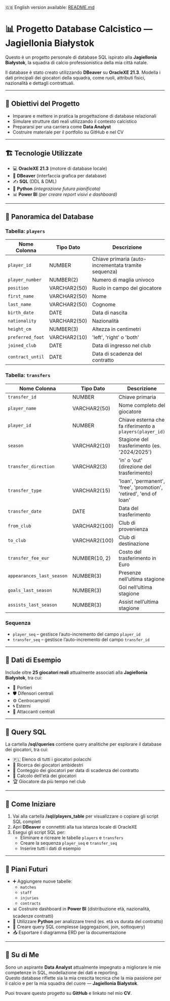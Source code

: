 🇬🇧 English version available: [README.md](README.md)

# 📊 Progetto Database Calcistico — Jagiellonia Białystok

Questo è un progetto personale di database SQL ispirato alla **Jagiellonia Białystok**, la squadra di calcio professionistica della mia città natale.

Il database è stato creato utilizzando **DBeaver** su **OracleXE 21.3**. Modella i dati principali dei giocatori della squadra, come ruoli, attributi fisici, nazionalità e dettagli contrattuali.

---

## 📌 Obiettivi del Progetto

- Imparare e mettere in pratica la progettazione di database relazionali  
- Simulare strutture dati reali utilizzando il contesto calcistico  
- Prepararsi per una carriera come **Data Analyst**  
- Costruire materiale per il portfolio su GitHub e nel CV  

---

## 🏗️ Tecnologie Utilizzate

- 💻 **OracleXE 21.3** (motore di database locale)  
- 🐘 **DBeaver** (interfaccia grafica per database)  
- ✍️ **SQL** (DDL & DML)  
- 🐍 **Python** *(integrazione futura pianificata)*  
- 📊 **Power BI** *(per creare report visivi e dashboard)*  

---

## 📂 Panoramica del Database

### Tabella: `players`

| Nome Colonna      | Tipo Dato    | Descrizione                               			 |
|------------------|--------------|------------------------------------------------------|
| `player_id`      | NUMBER       | Chiave primaria (auto-incrementata tramite sequenza) |
| `player_number`  | NUMBER(2)    | Numero di maglia univoco                             |
| `position`       | VARCHAR2(50) | Ruolo in campo del giocatore              			 |
| `first_name`     | VARCHAR2(50) | Nome                                      		     |
| `last_name`      | VARCHAR2(50) | Cognome                                 		     |
| `birth_date`     | DATE         | Data di nascita                           			 |
| `nationality`    | VARCHAR2(50) | Nazionalità                               			 |
| `height_cm`      | NUMBER(3)    | Altezza in centimetri                     			 |
| `preferred_foot` | VARCHAR2(10) | 'left', 'right' o 'both'                  			 |
| `joined_club`    | DATE         | Data di ingresso nel club                 			 |
| `contract_until` | DATE         | Data di scadenza del contratto            			 |

### Tabella: `transfers`

| Nome Colonna              | Tipo Dato     | Descrizione                                                        |
| ------------------------- | ------------- | ------------------------------------------------------------------ |
| `transfer_id`             | NUMBER        | Chiave primaria                                                    |
| `player_name`             | VARCHAR2(50)  | Nome completo del giocatore                                        |
| `player_id`               | NUMBER        | Chiave esterna che fa riferimento a `players(player_id)`           |
| `season`                  | VARCHAR2(10)  | Stagione del trasferimento (es. '2024/2025')                       |
| `transfer_direction`      | VARCHAR2(3)   | 'in' o 'out' (direzione del trasferimento)                         |
| `transfer_type`           | VARCHAR2(15)  | 'loan', 'permanent', 'free', 'promotion', 'retired', 'end of loan' |
| `transfer_date`           | DATE          | Data del trasferimento                                             |
| `from_club`               | VARCHAR2(100) | Club di provenienza                                                |
| `to_club`                 | VARCHAR2(100) | Club di destinazione                                               |
| `transfer_fee_eur`        | NUMBER(10, 2) | Costo del trasferimento in Euro                                    |
| `appearances_last_season` | NUMBER(3)     | Presenze nell’ultima stagione                                      |
| `goals_last_season`       | NUMBER(3)     | Gol nell’ultima stagione                                           |
| `assists_last_season`     | NUMBER(3)     | Assist nell’ultima stagione                                        |

### Sequenza

- `player_seq` – gestisce l’auto-incremento del campo `player_id`
- `transfer_seq` – gestisce l’auto-incremento del campo `transfer_id`

---

## 🧪 Dati di Esempio

Include oltre **25 giocatori reali** attualmente associati alla **Jagiellonia Białystok**, tra cui:

- 🧤 Portieri  
- 🛡️ Difensori centrali  
- ⚙️ Centrocampisti  
- 🌀 Esterni  
- 🎯 Attaccanti centrali  

---

## 📄 Query SQL

La cartella **/sql/queries** contiene query analitiche per esplorare il database dei giocatori, tra cui:

- 🇵🇱 Elenco di tutti i giocatori polacchi  
- 👟 Ricerca dei giocatori ambidestri  
- 📆 Conteggio dei giocatori per data di scadenza del contratto  
- 🎂 Calcolo dell'età dei giocatori  
- 🏆 Giocatore da più tempo nel club  

---

## 🚀 Come Iniziare

1. Vai alla cartella **/sql/players_table** per visualizzare o copiare gli script SQL completi  
2. Apri **DBeaver** e connettiti alla tua istanza locale di OracleXE  
3. Esegui gli script SQL per:  
   - Eliminare e ricreare le tabelle `players` e `transfers`
   - Creare la sequenza `player_seq` e `transfer_seq`  
   - Inserire tutti i dati di esempio  

---

## 🔮 Piani Futuri

- ➕ Aggiungere nuove tabelle:  
  - `matches`  
  - `staff`  
  - `injuries`  
  - `contracts`  
- 📊 Costruire dashboard in **Power BI** (distribuzione età, nazionalità, scadenze contratti)  
- 🐍 Utilizzare **Python** per analizzare trend (es. età vs durata del contratto)  
- 🧠 Creare query SQL complesse (aggregazioni, join, sottoquery)  
- 📤 Esportare il diagramma ERD per la documentazione  

---

## 🙋 Su di Me

Sono un aspirante **Data Analyst** attualmente impegnato a migliorare le mie competenze in SQL, modellazione dei dati e reporting.  
Questo database riflette sia la mia crescita tecnica che la mia passione per il calcio e per la mia squadra del cuore — **Jagiellonia Białystok**.

Puoi trovare questo progetto su **GitHub** e linkato nel mio **CV**.